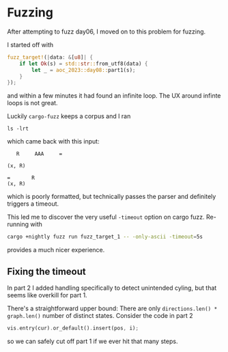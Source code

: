 # Fuzzing

After attempting to fuzz day06, I moved on to this problem for fuzzing.

I started off with
```rust
fuzz_target!(|data: &[u8]| {
    if let Ok(s) = std::str::from_utf8(data) {
        let _ = aoc_2023::day08::part1(s);
    }
});
```

and within a few minutes it had found an infinite loop. The UX around infinte loops is not great.

Luckily `cargo-fuzz` keeps a corpus and I ran
```
ls -lrt
```
which came back with this input:
```
   R     AAA     =

(x, R)

=       R 
(x, R)           
```
which is poorly formatted, but technically passes the parser and definitely triggers a timeout.

This led me to discover the very useful `-timeout` option on cargo fuzz. Re-running with
```bash
cargo +nightly fuzz run fuzz_target_1 -- -only-ascii -timeout=5s
```
provides a much nicer experience.


## Fixing the timeout
In part 2 I added handling specifically to detect unintended cyling, but that seems like overkill for part 1.

There's a straightforward upper bound: There are only `directions.len() * graph.len()` number of distinct states. Consider the code in part 2
```rust
vis.entry(cur).or_default().insert(pos, i);
```

so we can safely cut off part 1 if we ever hit that many steps.